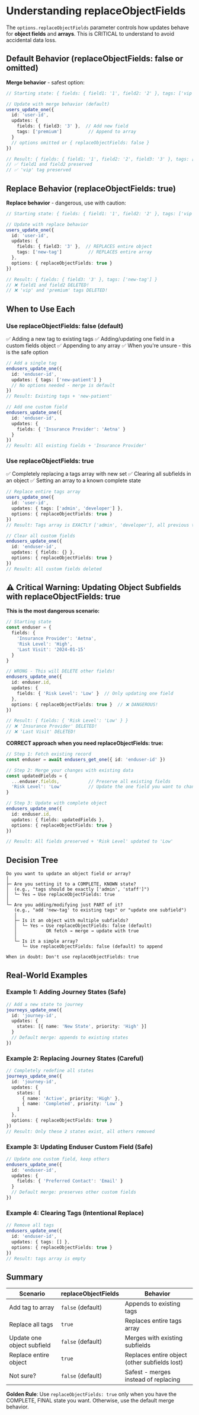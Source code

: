 # Understanding replaceObjectFields

The `options.replaceObjectFields` parameter controls how updates behave for **object fields** and **arrays**. This is CRITICAL to understand to avoid accidental data loss.

## Default Behavior (replaceObjectFields: false or omitted)

**Merge behavior** - safest option:

```typescript
// Starting state: { fields: { field1: '1', field2: '2' }, tags: ['vip'] }

// Update with merge behavior (default)
users_update_one({
  id: 'user-id',
  updates: {
    fields: { field3: '3' },  // Add new field
    tags: ['premium']          // Append to array
  }
  // options omitted or { replaceObjectFields: false }
})

// Result: { fields: { field1: '1', field2: '2', field3: '3' }, tags: ['vip', 'premium'] }
// ✅ field1 and field2 preserved
// ✅ 'vip' tag preserved
```

## Replace Behavior (replaceObjectFields: true)

**Replace behavior** - dangerous, use with caution:

```typescript
// Starting state: { fields: { field1: '1', field2: '2' }, tags: ['vip', 'premium'] }

// Update with replace behavior
users_update_one({
  id: 'user-id',
  updates: {
    fields: { field3: '3' },  // REPLACES entire object
    tags: ['new-tag']          // REPLACES entire array
  },
  options: { replaceObjectFields: true }
})

// Result: { fields: { field3: '3' }, tags: ['new-tag'] }
// ❌ field1 and field2 DELETED!
// ❌ 'vip' and 'premium' tags DELETED!
```

## When to Use Each

### Use replaceObjectFields: false (default)
✅ Adding a new tag to existing tags
✅ Adding/updating one field in a custom fields object
✅ Appending to any array
✅ When you're unsure - this is the safe option

```typescript
// Add a single tag
endusers_update_one({
  id: 'enduser-id',
  updates: { tags: ['new-patient'] }
  // No options needed - merge is default
})
// Result: Existing tags + 'new-patient'

// Add one custom field
endusers_update_one({
  id: 'enduser-id',
  updates: {
    fields: { 'Insurance Provider': 'Aetna' }
  }
})
// Result: All existing fields + 'Insurance Provider'
```

### Use replaceObjectFields: true
✅ Completely replacing a tags array with new set
✅ Clearing all subfields in an object
✅ Setting an array to a known complete state

```typescript
// Replace entire tags array
users_update_one({
  id: 'user-id',
  updates: { tags: ['admin', 'developer'] },
  options: { replaceObjectFields: true }
})
// Result: Tags array is EXACTLY ['admin', 'developer'], all previous tags removed

// Clear all custom fields
endusers_update_one({
  id: 'enduser-id',
  updates: { fields: {} },
  options: { replaceObjectFields: true }
})
// Result: All custom fields deleted
```

## ⚠️ Critical Warning: Updating Object Subfields with replaceObjectFields: true

**This is the most dangerous scenario:**

```typescript
// Starting state
const enduser = {
  fields: {
    'Insurance Provider': 'Aetna',
    'Risk Level': 'High',
    'Last Visit': '2024-01-15'
  }
}

// WRONG - This will DELETE other fields!
endusers_update_one({
  id: enduser.id,
  updates: {
    fields: { 'Risk Level': 'Low' }  // Only updating one field
  },
  options: { replaceObjectFields: true }  // ❌ DANGEROUS!
})

// Result: { fields: { 'Risk Level': 'Low' } }
// ❌ 'Insurance Provider' DELETED!
// ❌ 'Last Visit' DELETED!
```

**CORRECT approach when you need replaceObjectFields: true:**

```typescript
// Step 1: Fetch existing record
const enduser = await endusers_get_one({ id: 'enduser-id' })

// Step 2: Merge your changes with existing data
const updatedFields = {
  ...enduser.fields,           // Preserve all existing fields
  'Risk Level': 'Low'          // Update the one field you want to change
}

// Step 3: Update with complete object
endusers_update_one({
  id: enduser.id,
  updates: { fields: updatedFields },
  options: { replaceObjectFields: true }
})

// Result: All fields preserved + 'Risk Level' updated to 'Low'
```

## Decision Tree

```
Do you want to update an object field or array?
│
├─ Are you setting it to a COMPLETE, KNOWN state?
│  (e.g., "tags should be exactly ['admin', 'staff']")
│  └─ Yes → Use replaceObjectFields: true
│
└─ Are you adding/modifying just PART of it?
   (e.g., "add 'new-tag' to existing tags" or "update one subfield")
   │
   ├─ Is it an object with multiple subfields?
   │  └─ Yes → Use replaceObjectFields: false (default)
   │           OR fetch → merge → update with true
   │
   └─ Is it a simple array?
      └─ Use replaceObjectFields: false (default) to append

When in doubt: Don't use replaceObjectFields: true
```

## Real-World Examples

### Example 1: Adding Journey States (Safe)
```typescript
// Add a new state to journey
journeys_update_one({
  id: 'journey-id',
  updates: {
    states: [{ name: 'New State', priority: 'High' }]
  }
  // Default merge: appends to existing states
})
```

### Example 2: Replacing Journey States (Careful)
```typescript
// Completely redefine all states
journeys_update_one({
  id: 'journey-id',
  updates: {
    states: [
      { name: 'Active', priority: 'High' },
      { name: 'Completed', priority: 'Low' }
    ]
  },
  options: { replaceObjectFields: true }
})
// Result: Only these 2 states exist, all others removed
```

### Example 3: Updating Enduser Custom Field (Safe)
```typescript
// Update one custom field, keep others
endusers_update_one({
  id: 'enduser-id',
  updates: {
    fields: { 'Preferred Contact': 'Email' }
  }
  // Default merge: preserves other custom fields
})
```

### Example 4: Clearing Tags (Intentional Replace)
```typescript
// Remove all tags
endusers_update_one({
  id: 'enduser-id',
  updates: { tags: [] },
  options: { replaceObjectFields: true }
})
// Result: tags array is empty
```

## Summary

| Scenario | replaceObjectFields | Behavior |
|----------|---------------------|----------|
| Add tag to array | `false` (default) | Appends to existing tags |
| Replace all tags | `true` | Replaces entire tags array |
| Update one object subfield | `false` (default) | Merges with existing subfields |
| Replace entire object | `true` | Replaces entire object (other subfields lost) |
| Not sure? | `false` (default) | Safest - merges instead of replacing |

**Golden Rule**: Use `replaceObjectFields: true` only when you have the COMPLETE, FINAL state you want. Otherwise, use the default merge behavior.
